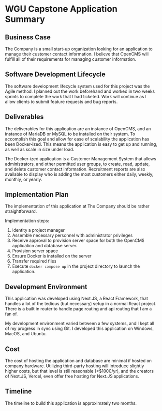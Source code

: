 # WGU Capstone Application Summary

## Business Case

The Company is a small start-up organization looking for an application to manage their customer contact information. I believe that OpenCMS will fulfill all of their requirements for managing customer information.

## Software Development Lifecycle

The software development lifecycle system used for this project was the Agile method. I planned out the work beforehand and worked in two weeks sprints to complete the work that I had ticketed. Work will continue as I allow clients to submit feature requests and bug reports.

## Deliverables

The deliverables for this application are an instance of OpenCMS, and an instance of MariaDB or MySQL to be installed on their system. To accomplish this goal and allow for ease of scalability the application has been Docker-ized. This means the application is easy to get up and running, as well as scale in size under load.

The Docker-ized application is a Customer Management System that allows administrators, and other permitted user groups, to create, read, update, and delete customer contact information. Recruitment reports are also available to display who is adding the most customers either daily, weekly, monthly, or yearly.

## Implementation Plan

The implementation of this application at The Company should be rather straightforward.

Implementation steps:

1. Identity a project manager
2. Assemble necessary personnel with administrator privileges
3. Receive approval to provision server space for both the OpenCMS application and database server.
4. Provision server space
5. Ensure Docker is installed on the server
6. Transfer required files
7. Execute `docker compose up` in the project directory to launch the application.

## Development Environment

This application was developed using Next.JS, a React Framework, that handles a lot of the tedious (but necessary) setup in a normal React project. There is a built in router to handle page routing and api routing that I am a fan of.

My development environment varied between a few systems, and I kept all of my progress in sync using Git. I developed this application on Windows, MacOS, and Ubuntu.

## Cost

The cost of hosting the application and database are minimal if hosted on company hardware. Utilizing third-party hosting will introduce slightly higher costs, but that level is still reasonable (<$1000/yr), and the creators of Next.JS, Vercel, even offer free hosting for Next.JS applications.

## Timeline

The timeline to build this application is approximately two months.
